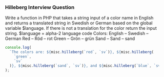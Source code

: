 ### Hilleberg Interview Question

Write a function in PHP that takes a string input of a color name in English and returns a translated string
in Swedish or German based on the global variable $language.
If there is not a translation for the color return the input string.
$language = alpha-2 language code
Colors:
English – Swedish – German
Red – Röd – rot
Green – Grön – grün
Sand – Sand – sand

```js
console.log(
  `The colors are: ${misc.hilleberg(`red`, `sv`)}, ${misc.hilleberg(
    `green`,
    `sv`
  )}, ${misc.hilleberg(`sand`, `sv`)}, and ${misc.hilleberg(`blue`, `sv`)}`
);
```
